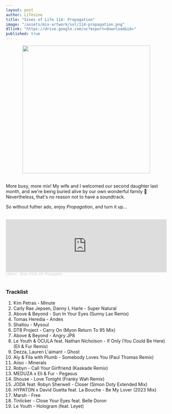 ```yaml
---
layout: post
author: Lifesine
title: "Sines of Life 114: Propagation"
image: "/assets/mix-artwork/sol/114-propagation.png"
dllink: "https://drive.google.com/uc?export=download&id="
published: true
---
```


<div style="text-align:center"><img src="{{ page.image }}" width="400px" height="auto" /></div>
<br>

More busy, more mix! My wife and I welcomed our second daughter last month, and we're being buried alive by our own wonderful family 🫠 Nevertheless, that's no reason not to have a soundtrack.

So without futher ado, enjoy _Propagation_, and turn it up...

<br>

<iframe width="100%" height="166" scrolling="no" frameborder="no" allow="autoplay" src="https://w.soundcloud.com/player/?url=https%3A//api.soundcloud.com/tracks/1611734904&color=%239dff2b&auto_play=false&hide_related=false&show_comments=true&show_user=true&show_reposts=false&show_teaser=true"></iframe><div style="font-size: 10px; color: #cccccc;line-break: anywhere;word-break: normal;overflow: hidden;white-space: nowrap;text-overflow: ellipsis; font-family: Interstate,Lucida Grande,Lucida Sans Unicode,Lucida Sans,Garuda,Verdana,Tahoma,sans-serif;font-weight: 100;"><a href="https://soundcloud.com/lifesine" title="Lifesine" target="_blank" style="color: #cccccc; text-decoration: none;">Lifesine</a> · <a href="https://soundcloud.com/lifesine/sines-of-life-114" title="Sines of Life 114: Propagation" target="_blank" style="color: #cccccc; text-decoration: none;">Sines of Life 114: Propagation</a></div>

<br>

### Tracklist

01. Kim Petras - Minute
02. Carly Rae Jepsen, Danny L Harle - Super Natural
03. Above & Beyond - Sun In Your Eyes (Sunny Lax Remix)
04. Tomas Heredia - Andes
05. Shallou - Mysoul
06. DT8 Project - Carry On (Myon Return To 95 Mix)
07. Above & Beyond - Angry JP8
08. Le Youth & OCULA feat. Nathan Nicholson - If Only (You Could Be Here) (Eli & Fur Remix)
09. Dezza, Lauren L'aimant - Ghost
10. Aly & Fila with Plumb - Somebody Loves You (Paul Thomas Remix)
11. Aiiso - Minerals
12. Robyn - Call Your Girlfriend (Kaskade Remix)
13. MEDUZA x Eli & Fur - Pegasus
14. Shouse - Love Tonight (Franky Wah Remix)
15. JODA feat. Robyn Sherwell - Closer (Simon Doty Extended Mix)
16. HYPATON x David Guetta feat. La Bouche - Be My Lover (2023 Mix)
17. Marsh - Free
18. Tinlicker - Close Your Eyes feat. Belle Doron
19. Le Youth - Hologram (feat. Leyet)


<br>
